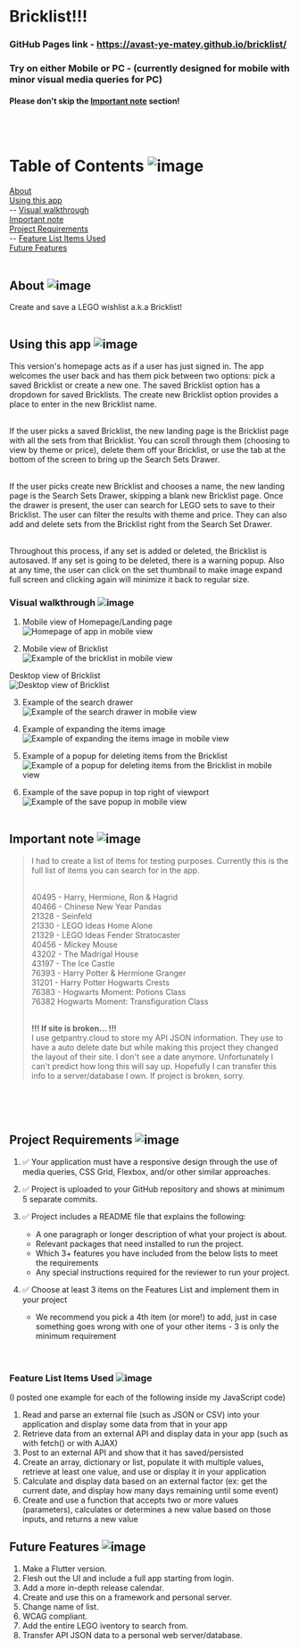 # Bricklist!!!
### GitHub Pages link - https://avast-ye-matey.github.io/bricklist/ 
### Try on either Mobile or PC - (currently designed for mobile with minor visual media queries for PC)
#### Please don't skip the [Important note](https://github.com/avast-ye-matey/bricklist#importantnote) section!
<br /><br />


# Table of Contents ![image](https://user-images.githubusercontent.com/84582506/140656970-7cee8afc-a9c3-4d76-a09f-29e2388a9f6f.png) 

[About](https://github.com/avast-ye-matey/bricklist#about)<br />
[Using this app](https://github.com/avast-ye-matey/bricklist#whatdoesthisprogramdo)<br />
-- [Visual walkthrough](https://github.com/avast-ye-matey/bricklist#visualwalkthrough)<br />
[Important note](https://github.com/avast-ye-matey/bricklist#importantnote)<br />
[Project Requirements](https://github.com/avast-ye-matey/bricklist#projectrequirements)<br />
-- [Feature List Items Used](https://github.com/avast-ye-matey/bricklist#featurelistitemsused)<br />
[Future Features](https://github.com/avast-ye-matey/bricklist#futurefeatures)<br /><br />


<a name="about"></a>
## About ![image](https://user-images.githubusercontent.com/84582506/140657288-1e6790ed-d9e6-4939-8b22-a60c83d392b5.png)
Create and save a LEGO wishlist a.k.a Bricklist!<br /><br />

<a name="whatdoesthisprogramdo"></a>
## Using this app ![image](https://user-images.githubusercontent.com/84582506/140657268-985e803c-2546-4878-9719-fde4bff3b213.png)
This version's homepage acts as if a user has just signed in. The app welcomes the user back and has them pick between two options: pick a saved Bricklist or create a new one. The saved Bricklist option has a dropdown for saved Bricklists. The create new Bricklist option provides a place to enter in the new Bricklist name.<br /><br />

If the user picks a saved Bricklist, the new landing page is the Bricklist page with all the sets from that Bricklist. You can scroll through them (choosing to view by theme or price), delete them off your Bricklist, or use the tab at the bottom of the screen to bring up the Search Sets Drawer.<br /><br />

If the user picks create new Bricklist and chooses a name, the new landing page is the Search Sets Drawer, skipping a blank new Bricklist page. Once the drawer is present, the user can search for LEGO sets to save to their Bricklist. The user can filter
the results with theme and price. They can also add and delete sets from the Bricklist right from the Search Set Drawer.<br /><br />

Throughout this process, if any set is added or deleted, the Bricklist is autosaved. If any set is going to be deleted, there is a warning popup. 
Also at any time, the user can click on the set thumbnail to make image expand full screen and clicking again will minimize it back to regular size. 

<a name="visualwalkthrough"></a>
### Visual walkthrough ![image](https://user-images.githubusercontent.com/84582506/140657181-3320da35-8716-4757-84a2-f4d2af777480.png)<br />

1) Mobile view of Homepage/Landing page<br />
<img src="readme_jpeg/mobile_homepage.jpg" alt="Homepage of app in mobile view"
	title="Results Zoomed"  />
	
2) Mobile view of Bricklist<br />
<img src="readme_jpeg/mobile_list.jpg" alt="Example of the bricklist in mobile view"
	title="Results Zoomed"  />

Desktop view of Bricklist<br />
<img src="readme_jpeg/desktop_list.jpg" alt="Desktop view of Bricklist"
     	title="Terminal Output" /><br />
	
3) Example of the search drawer<br />
<img src="readme_jpeg/mobile_search.jpg" alt="Example of the search drawer in mobile view"
	title="Results Zoomed"  /><br />
	
4) Example of expanding the items image<br />
<img src="readme_jpeg/mobile_expand.jpg" alt="Example of expanding the items image in mobile view"
	title="Results"  /><br />

5) Example of a popup for deleting items from the Bricklist<br />
<img src="readme_jpeg/mobile_delete_popup.jpg" alt="Example of a popup for deleting items from the Bricklist in mobile view"
     	title="User Input" /><br />

6) Example of the save popup in top right of viewport<br />
<img src="readme_jpeg/mobile_save_popup.jpg" alt="Example of the save popup in mobile view"
	title="Results Zoomed"  /><br /><br />




         




<a name="importantnote"></a>
## Important note ![image](https://user-images.githubusercontent.com/84582506/140657251-f1f32be7-ed50-4d91-808e-6ed5d2ffba74.png)
<blockquote>
I had to create a list of items for testing purposes. Currently this is the full list of items you can search for in the app. <br /><br />
	
40495 - Harry, Hermione, Ron & Hagrid<br />
40466 - Chinese New Year Pandas<br />
21328 - Seinfeld<br />
21330 - LEGO Ideas Home Alone<br />
21329 - LEGO Ideas Fender Stratocaster<br />
40456 - Mickey Mouse<br />
43202 - The Madrigal House<br />
43197 - The Ice Castle<br />
76393 - Harry Potter & Hermione Granger<br />
31201 - Harry Potter Hogwarts Crests<br />
76383 - Hogwarts Moment: Potions Class<br />
76382 Hogwarts Moment: Transfiguration Class<br /><br />
	
**!!! If site is broken... !!!**<br />
I use getpantry.cloud to store my API JSON information. They use to have a auto delete date but while making this project they changed the layout of their site. I don't see a date anymore. Unfortunately I can't predict how long this will say up. Hopefully I can transfer this info to a server/database I own. If project is broken, sorry. 
</blockquote><br /><br /><br />







<a name="projectrequirements"></a>
## Project Requirements ![image](https://user-images.githubusercontent.com/84582506/140657109-c2a0a036-ab6d-4185-9935-9345f14001f7.png)
1) ✅ Your application must have a responsive design through the use of media queries, CSS Grid, Flexbox, and/or other similar approaches.<br />
 
2) ✅ Project is uploaded to your GitHub repository and shows at minimum 5 separate commits.<br />      

3) ✅ Project includes a README file that explains the following:
      - A one paragraph or longer description of what your project is about.
      - Relevant packages that need installed to run the project.
      - Which 3+ features you have included from the below lists to meet the requirements
      - Any special instructions required for the reviewer to run your project.<br />

4) ✅ Choose at least 3 items on the Features List and implement them in your project
      - We recommend you pick a 4th item (or more!) to add, just in case something goes wrong with one of your other items - 3 is only the minimum requirement<br /><br /><br />
      
 
<a name="featurelistitemsused"></a>
### Feature List Items Used ![image](https://user-images.githubusercontent.com/84582506/140657351-81caf107-4fac-405a-9999-41c909351143.png) <br />
(I posted one example for each of the following inside my JavaScript code)
1) Read and parse an external file (such as JSON or CSV) into your application and display some data from that in your app
2) Retrieve data from an external API and display data in your app (such as with fetch() or with AJAX)
3) Post to an external API and show that it has saved/persisted
4) Create an array, dictionary or list, populate it with multiple values, retrieve at least one value, and use or display it in your application
5) Calculate and display data based on an external factor (ex: get the current date, and display how many days remaining until some event)
6) Create and use a function that accepts two or more values (parameters), calculates or determines a new value based on those inputs, and returns a new value




<a name="futurefeatures"></a>
## Future Features ![image](https://user-images.githubusercontent.com/84582506/140657094-e7b2338a-cf4d-4424-ac24-778a39a90cc6.png)
1) Make a Flutter version.
2) Flesh out the UI and include a full app starting from login.
3) Add a more in-depth release calendar. 
4) Create and use this on a framework and personal server. 
5) Change name of list.
6) WCAG compliant.
7) Add the entire LEGO iventory to search from. 
8) Transfer API JSON data to a personal web server/database. 